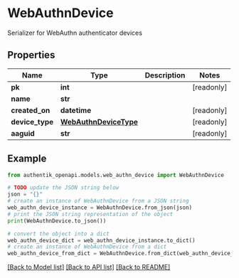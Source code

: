 # WebAuthnDevice

Serializer for WebAuthn authenticator devices

## Properties

Name | Type | Description | Notes
------------ | ------------- | ------------- | -------------
**pk** | **int** |  | [readonly] 
**name** | **str** |  | 
**created_on** | **datetime** |  | [readonly] 
**device_type** | [**WebAuthnDeviceType**](WebAuthnDeviceType.md) |  | [readonly] 
**aaguid** | **str** |  | [readonly] 

## Example

```python
from authentik_openapi.models.web_authn_device import WebAuthnDevice

# TODO update the JSON string below
json = "{}"
# create an instance of WebAuthnDevice from a JSON string
web_authn_device_instance = WebAuthnDevice.from_json(json)
# print the JSON string representation of the object
print(WebAuthnDevice.to_json())

# convert the object into a dict
web_authn_device_dict = web_authn_device_instance.to_dict()
# create an instance of WebAuthnDevice from a dict
web_authn_device_from_dict = WebAuthnDevice.from_dict(web_authn_device_dict)
```
[[Back to Model list]](../README.md#documentation-for-models) [[Back to API list]](../README.md#documentation-for-api-endpoints) [[Back to README]](../README.md)


